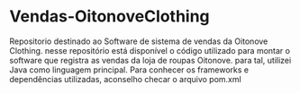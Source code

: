 # Vendas-OitonoveClothing
Repositorio destinado ao Software de sistema de vendas da Oitonove Clothing. nesse repositório está disponível o código utilizado para montar o software que registra as vendas da loja de roupas Oitonove. para tal, utilizei Java como linguagem principal. Para conhecer os frameworks e dependências utilizadas, aconselho checar o arquivo pom.xml
